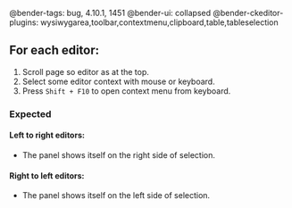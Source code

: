 @bender-tags: bug, 4.10.1, 1451
@bender-ui: collapsed
@bender-ckeditor-plugins: wysiwygarea,toolbar,contextmenu,clipboard,table,tableselection

## For each editor:
1. Scroll page so editor as at the top.
1. Select some editor context with mouse or keyboard.
1. Press `Shift + F10` to open context menu from keyboard.

### Expected

#### Left to right editors:
- The panel shows itself on the right side of selection.

#### Right to left editors:
- The panel shows itself on the left side of selection.
